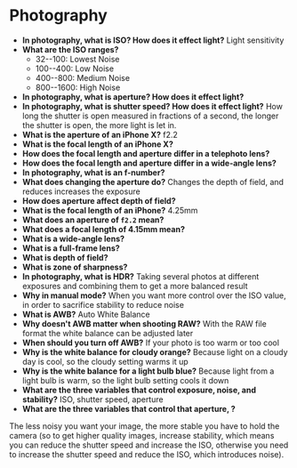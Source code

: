 # Photography

- **In photography, what is ISO? How does it effect light?** Light sensitivity
- **What are the ISO ranges?**
    - 32--100: Lowest Noise
    - 100--400: Low Noise
    - 400--800: Medium Noise
    - 800--1600: High Noise
- **In photography, what is aperture? How does it effect light?** 
- **In photography, what is shutter speed? How does it effect light?** How long the shutter is open measured in fractions of a second, the longer the shutter is open, the more light is let in.
- **What is the aperture of an iPhone X?** f2.2
- **What is the focal length of an iPhone X?**
- **How does the focal length and aperture differ in a telephoto lens?**
- **How does the focal length and aperture differ in a wide-angle lens?**
- **In photography, what is an f-number?** 
- **What does changing the aperture do?** Changes the depth of field, and reduces increases the exposure
- **How does aperture affect depth of field?**
- **What is the focal length of an iPhone?** 4.25mm
- **What does an aperture of `f2.2` mean?**
- **What does a focal length of 4.15mm mean?**
- **What is a wide-angle lens?**
- **What is a full-frame lens?**
- **What is depth of field?**
- **What is zone of sharpness?**
- **In photography, what is HDR?** Taking several photos at different exposures and combining them to get a more balanced result
- **Why in manual mode?** When you want more control over the ISO value, in order to sacrifice stability to reduce noise
- **What is AWB?** Auto White Balance
- **Why doesn't AWB matter when shooting RAW?** With the RAW file format the white balance can be adjusted later
- **When should you turn off AWB?** If your photo is too warm or too cool
- **Why is the white balance for cloudy orange?** Because light on a cloudy day is cool, so the cloudy setting warms it up
- **Why is the white balance for a light bulb blue?** Because light from a light bulb is warm, so the light bulb setting cools it down
- **What are the three variables that control exposure, noise, and stability?** ISO, shutter speed, aperture
- **What are the three variables that control that aperture, ?**


The less noisy you want your image, the more stable you have to hold the camera (so to get higher quality images, increase stability, which means you can reduce the shutter speed and increase the ISO, otherwise you need to increase the shutter speed and reduce the ISO, which introduces noise).
